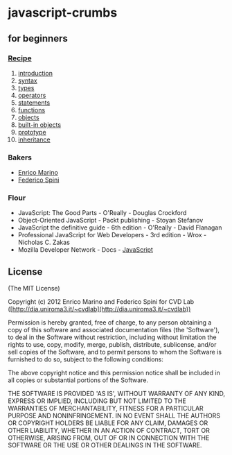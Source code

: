 # javascript-crumbs

## for beginners

### [Recipe](https://github.com/cvdlab/javascript-crumbs-slides/blob/master/chapters/Readme.md)

1. [introduction](https://github.com/cvdlab/javascript-crumbs-slides/blob/master/chapters/introduction/Readme.md)
2. [syntax](https://github.com/cvdlab/javascript-crumbs-slides/blob/master/chapters/syntax/Readme.md)
3. [types](https://github.com/cvdlab/javascript-crumbs-slides/blob/master/chapters/types/Readme.md)
4. [operators](https://github.com/cvdlab/javascript-crumbs-slides/blob/master/chapters/operators/Readme.md)
5. [statements](https://github.com/cvdlab/javascript-crumbs-slides/blob/master/chapters/statements/Readme.md)
6. [functions](https://github.com/cvdlab/javascript-crumbs-slides/blob/master/chapters/functions/Readme.md)
7. [objects](https://github.com/cvdlab/javascript-crumbs-slides/blob/master/chapters/objects/Readme.md)
8. [built-in objects](https://github.com/cvdlab/javascript-crumbs-slides/blob/master/chapters/built-in/Readme.md)
9. [prototype](https://github.com/cvdlab/javascript-crumbs-slides/blob/master/chapters/prototype/Readme.md)
10. [inheritance](https://github.com/cvdlab/javascript-crumbs-slides/blob/master/chapters/inheritance/Readme.md)

### Bakers

- [Enrico Marino](http://onirame.no.de)
- [Federico Spini](http://spini.no.de)

### Flour

- JavaScript: The Good Parts - O'Really - Douglas Crockford 
- Object-Oriented JavaScript - Packt publishing - Stoyan Stefanov
- JavaScript the definitive guide - 6th edition - O'Really - David Flanagan
- Professional JavaScript for Web Developers - 3rd edition - Wrox - Nicholas C. Zakas
- Mozilla Developer Network - Docs - [JavaScript](https://developer.mozilla.org/en/JavaScript)

## License

(The MIT License)

Copyright (c) 2012 Enrico Marino and Federico Spini for CVD Lab ([http://dia.uniroma3.it/~cvdlab](http://dia.uniroma3.it/~cvdlab))

Permission is hereby granted, free of charge, to any person obtaining
a copy of this software and associated documentation files (the
'Software'), to deal in the Software without restriction, including
without limitation the rights to use, copy, modify, merge, publish,
distribute, sublicense, and/or sell copies of the Software, and to
permit persons to whom the Software is furnished to do so, subject to
the following conditions:

The above copyright notice and this permission notice shall be
included in all copies or substantial portions of the Software.

THE SOFTWARE IS PROVIDED 'AS IS', WITHOUT WARRANTY OF ANY KIND,
EXPRESS OR IMPLIED, INCLUDING BUT NOT LIMITED TO THE WARRANTIES OF
MERCHANTABILITY, FITNESS FOR A PARTICULAR PURPOSE AND NONINFRINGEMENT.
IN NO EVENT SHALL THE AUTHORS OR COPYRIGHT HOLDERS BE LIABLE FOR ANY
CLAIM, DAMAGES OR OTHER LIABILITY, WHETHER IN AN ACTION OF CONTRACT,
TORT OR OTHERWISE, ARISING FROM, OUT OF OR IN CONNECTION WITH THE
SOFTWARE OR THE USE OR OTHER DEALINGS IN THE SOFTWARE.